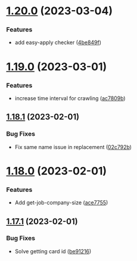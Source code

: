 # [1.20.0](https://github.com/ghorbani-mohammad/Social-Networks-Crawler/compare/v1.19.0...v1.20.0) (2023-03-04)


### Features

* add easy-apply checker ([4be849f](https://github.com/ghorbani-mohammad/Social-Networks-Crawler/commit/4be849f7dff1748e0be4de2eae9e056665ca2f98))



# [1.19.0](https://github.com/ghorbani-mohammad/Social-Networks-Crawler/compare/v1.18.1...v1.19.0) (2023-03-01)


### Features

* increase time interval for crawling ([ac7809b](https://github.com/ghorbani-mohammad/Social-Networks-Crawler/commit/ac7809b0f11a05d9fd4153da312a040e4594e666))



## [1.18.1](https://github.com/ghorbani-mohammad/Social-Networks-Crawler/compare/v1.18.0...v1.18.1) (2023-02-01)


### Bug Fixes

* Fix same name issue in replacement ([02c792b](https://github.com/ghorbani-mohammad/Social-Networks-Crawler/commit/02c792b66f435e58d408b0cf56c6948ca3483343))



# [1.18.0](https://github.com/ghorbani-mohammad/Social-Networks-Crawler/compare/v1.17.1...v1.18.0) (2023-02-01)


### Features

* Add get-job-company-size ([ace7755](https://github.com/ghorbani-mohammad/Social-Networks-Crawler/commit/ace7755cdcab55c08c135552e36792c748bd9d32))



## [1.17.1](https://github.com/ghorbani-mohammad/Social-Networks-Crawler/compare/v1.17.0...v1.17.1) (2023-02-01)


### Bug Fixes

* Solve getting card id ([be91216](https://github.com/ghorbani-mohammad/Social-Networks-Crawler/commit/be912161ea3ec6b904010658049a46a2f134b900))



